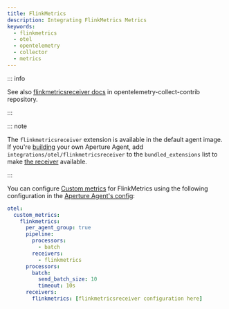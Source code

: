 ```yaml
---
title: FlinkMetrics
description: Integrating FlinkMetrics Metrics
keywords:
  - flinkmetrics
  - otel
  - opentelemetry
  - collector
  - metrics
---
```


::: info

See also [flinkmetricsreceiver docs][receiver] in opentelemetry-collect-contrib
repository.

:::

::: note

The `flinkmetricsreceiver` extension is available in the default agent image. If
you're [building][build] your own Aperture Agent, add
`integrations/otel/flinkmetricsreceiver` to the `bundled_extensions` list to
make [the receiver][receiver] available.

:::

You can configure [Custom metrics][custom-metrics] for FlinkMetrics using the
following configuration in the [Aperture Agent's config][agent-config]:

```yaml
otel:
  custom_metrics:
    flinkmetrics:
      per_agent_group: true
      pipeline:
        processors:
          - batch
        receivers:
          - flinkmetrics
      processors:
        batch:
          send_batch_size: 10
          timeout: 10s
      receivers:
        flinkmetrics: [flinkmetricsreceiver configuration here]
```

[build]: /reference/aperturectl/build/agent/agent.md
[receiver]:
  https://github.com/open-telemetry/opentelemetry-collector-contrib/tree/main/receiver/flinkmetricsreceiver
[custom-metrics]: /reference/configuration/agent.md#custom-metrics-config
[agent-config]: /reference/configuration/agent.md#agent-o-t-e-l-config
